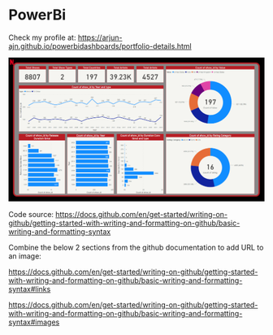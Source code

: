 # PowerBi

Check my profile at: https://arjun-ajn.github.io/powerbidashboards/portfolio-details.html

[![Go to dashboard](https://github.com/arjun-ajn/PowerBi/blob/main/screenshots/img1.png)](https://app.powerbi.com/view?r=eyJrIjoiZjI3OWJjZGUtYmRjNy00OGRmLWJkYzYtZTRjOTlkZGM0Yzg4IiwidCI6IjNjNTA2ZDNhLTU5YWMtNDA5MC05MDM0LWExMjMwZTVjNGZjMCIsImMiOjN9&pageName=ReportSectione27fffffe509d08e291a)

Code source: https://docs.github.com/en/get-started/writing-on-github/getting-started-with-writing-and-formatting-on-github/basic-writing-and-formatting-syntax

Combine the below 2 sections from the github documentation to add URL to an image:

https://docs.github.com/en/get-started/writing-on-github/getting-started-with-writing-and-formatting-on-github/basic-writing-and-formatting-syntax#links

https://docs.github.com/en/get-started/writing-on-github/getting-started-with-writing-and-formatting-on-github/basic-writing-and-formatting-syntax#images
